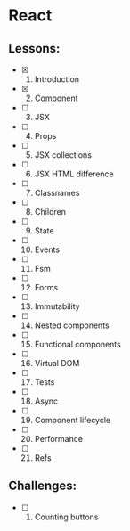 # React
## Lessons:
  - [x] 1. Introduction
  - [x] 2. Component
  - [ ] 3. JSX
  - [ ] 4. Props
  - [ ] 5. JSX collections
  - [ ] 6. JSX HTML difference
  - [ ] 7. Classnames
  - [ ] 8. Children
  - [ ] 9. State
  - [ ] 10. Events
  - [ ] 11. Fsm
  - [ ] 12. Forms
  - [ ] 13. Immutability
  - [ ] 14. Nested components
  - [ ] 15. Functional components
  - [ ] 16. Virtual DOM
  - [ ] 17. Tests
  - [ ] 18. Async
  - [ ] 19. Component lifecycle
  - [ ] 20. Performance
  - [ ] 21. Refs
## Challenges:
  - [ ] 1. Counting buttons
